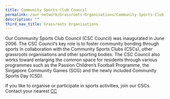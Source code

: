 ```yaml
---
title: Community Sports Club Council
permalink: /our-network/Grassroots-Organisations/Community-Sports-Club-Council
description: ""
third_nav_title: Grassroots Organisations
---
```


Our Community Sports Club Council (CSC Council) was inaugurated in June 2006. The CSC Council’s key role is to foster community bonding through sports in collaboration with the Community Sports Clubs (CSCs), other grassroots organisations and other sporting bodies. The CSC Council also works toward enlarging the common space for residents through various programmes such as the Passion Children’s Football Programme, the Singapore Community Games (SCG) and the newly included Community Sports Day (CSD).

If you like to organise or participate in sports activities, join our CSCs. Contact your nearest [CC](https://www.onepa.gov.sg/cc)
